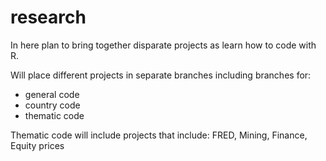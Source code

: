 # research
In here plan to bring together disparate projects as learn how to code with R. 

Will place different projects in separate branches including branches for: 
- general code
- country code
- thematic code

Thematic code will include projects that include: FRED, Mining, Finance, Equity prices
